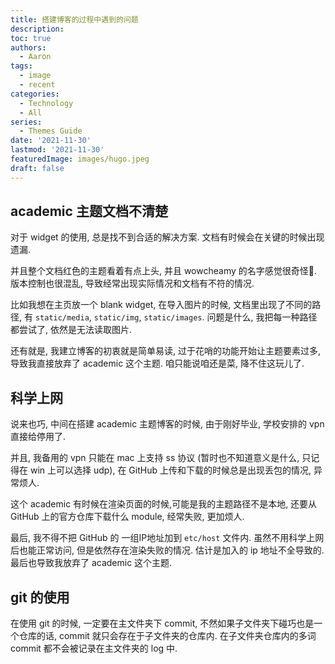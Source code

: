 ```yaml
---
title: 搭建博客的过程中遇到的问题
description: 
toc: true
authors:
  - Aaron
tags:
  - image
  - recent
categories:
  - Technology
  - All
series:
  - Themes Guide
date: '2021-11-30'
lastmod: '2021-11-30'
featuredImage: images/hugo.jpeg
draft: false
---
```


## academic 主题文档不清楚

对于 widget 的使用, 总是找不到合适的解决方案. 文档有时候会在关键的时候出现遗漏. 

并且整个文档红色的主题看着有点上头, 并且 wowcheamy 的名字感觉很奇怪🌈. 版本控制也很混乱, 导致经常出现实际情况和文档有不符的情况.

比如我想在主页放一个 blank widget, 在导入图片的时候, 文档里出现了不同的路径, 有 `static/media`, `static/img`, `static/images`. 问题是什么, 我把每一种路径都尝试了, 依然是无法读取图片.

还有就是, 我建立博客的初衷就是简单易读, 过于花哨的功能开始让主题要素过多, 导致我直接放弃了 academic 这个主题. 咱只能说咱还是菜, 降不住这玩儿了.

## 科学上网

说来也巧, 中间在搭建 academic 主题博客的时候, 由于刚好毕业, 学校安排的 vpn 直接给停用了.

并且, 我备用的 vpn 只能在 mac 上支持 ss 协议 (暂时也不知道意义是什么, 只记得在 win 上可以选择 udp), 在 GitHub 上传和下载的时候总是出现丢包的情况, 异常烦人. 

这个 academic 有时候在渲染页面的时候,可能是我的主题路径不是本地, 还要从 GitHub 上的官方仓库下载什么 module, 经常失败, 更加烦人. 

最后, 我不得不把 GitHub 的 一组IP地址加到 `etc/host` 文件内. 虽然不用科学上网后也能正常访问, 但是依然存在渲染失败的情况. 估计是加入的 ip 地址不全导致的. 最后也导致我放弃了 academic 这个主题.

## git 的使用

在使用 git 的时候, 一定要在主文件夹下 commit, 不然如果子文件夹下碰巧也是一个仓库的话, commit 就只会存在于子文件夹的仓库内. 在子文件夹仓库内的多词 commit 都不会被记录在主文件夹的 log 中.

